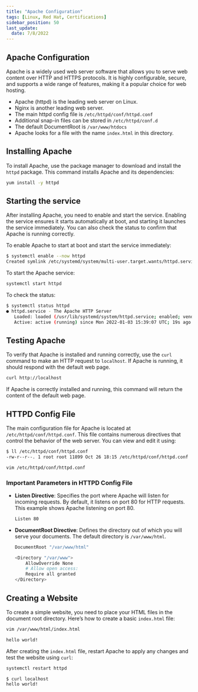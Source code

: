 ```yaml
---
title: "Apache Configuration"
tags: [Linux, Red Hat, Certifications]
sidebar_position: 50
last_update:
  date: 7/8/2022
---
```



## Apache Configuration

Apache is a widely used web server software that allows you to serve web content over HTTP and HTTPS protocols. It is highly configurable, secure, and supports a wide range of features, making it a popular choice for web hosting.

- Apache (httpd) is the leading web server on Linux. 
- Nginx is another leading web server. 
- The main httpd config file is `/etc/httpd/conf/httpd.conf `
- Additional snap-in files can be stored in `/etc/httpd/conf.d`
- The default DocumentRoot is `/var/www/htdocs`
- Apache looks for a file with the name `index.html` in this directory.


## Installing Apache

To install Apache, use the package manager to download and install the `httpd` package. This command installs Apache and its dependencies:

```bash
yum install -y httpd
```

## Starting the service

After installing Apache, you need to enable and start the service. Enabling the service ensures it starts automatically at boot, and starting it launches the service immediately. You can also check the status to confirm that Apache is running correctly.

To enable Apache to start at boot and start the service immediately:

```bash
$ systemctl enable --now httpd
Created symlink /etc/systemd/system/multi-user.target.wants/httpd.service → /usr/lib/systemd/system/httpd.service.
```

To start the Apache service:

```bash
systemctl start httpd
```

To check the status:

```bash
$ systemctl status httpd
● httpd.service - The Apache HTTP Server
   Loaded: loaded (/usr/lib/systemd/system/httpd.service; enabled; vendor preset: disabled)
   Active: active (running) since Mon 2022-01-03 15:39:07 UTC; 19s ago
```

## Testing Apache

To verify that Apache is installed and running correctly, use the `curl` command to make an HTTP request to `localhost`. If Apache is running, it should respond with the default web page.

```bash
curl http://localhost
```

If Apache is correctly installed and running, this command will return the content of the default web page.

## HTTPD Config File

The main configuration file for Apache is located at `/etc/httpd/conf/httpd.conf`. This file contains numerous directives that control the behavior of the web server. You can view and edit it using:

```bash
$ ll /etc/httpd/conf/httpd.conf
-rw-r--r--. 1 root root 11899 Oct 26 18:15 /etc/httpd/conf/httpd.conf
```

```bash
vim /etc/httpd/conf/httpd.conf
```


### Important Parameters in HTTPD Config File

- **Listen Directive**: Specifies the port where Apache will listen for incoming requests. By default, it listens on port 80 for HTTP requests. This example shows Apache listening on port 80.

    ```bash
    Listen 80
    ```

- **DocumentRoot Directive**: Defines the directory out of which you will serve your documents. The default directory is `/var/www/html`.

    ```bash
    DocumentRoot "/var/www/html"

    <Directory "/var/www">
        AllowOverride None
        # Allow open access:
        Require all granted
    </Directory>
    ```


## Creating a Website

To create a simple website, you need to place your HTML files in the document root directory. Here’s how to create a basic `index.html` file:

```bash
vim /var/www/html/index.html
```
```html
hello world!
```

After creating the `index.html` file, restart Apache to apply any changes and test the website using `curl`:

```bash
systemctl restart httpd
```

```bash
$ curl localhost
hello world!
```
